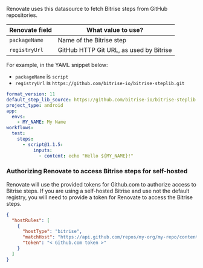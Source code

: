 Renovate uses this datasource to fetch Bitrise steps from GitHub repositories.

| Renovate field | What value to use?                      |
| -------------- | --------------------------------------- |
| `packageName`  | Name of the Bitrise step                |
| `registryUrl`  | GitHub HTTP Git URL, as used by Bitrise |

For example, in the YAML snippet below:

- `packageName` is `script`
- `registryUrl` is `https://github.com/bitrise-io/bitrise-steplib.git`

```yaml
format_version: 11
default_step_lib_source: https://github.com/bitrise-io/bitrise-steplib.git
project_type: android
app:
  envs:
    - MY_NAME: My Name
workflows:
  test:
    steps:
      - script@1.1.5:
          inputs:
            - content: echo "Hello ${MY_NAME}!"
```

### Authorizing Renovate to access Bitrise steps for self-hosted

Renovate will use the provided tokens for Github.com to authorize access to Bitrise steps.
If you are using a self-hosted Bitrise and use not the default registry, you will need to provide a token for Renovate to access the Bitrise steps.

```json title="Host Rule which matches the Bitrise step lib repository and datasource"
{
  "hostRules": [
    {
      "hostType": "bitrise",
      "matchHost": "https://api.github.com/repos/my-org/my-repo/contents",
      "token": "< Github.com token >"
    }
  ]
}
```
